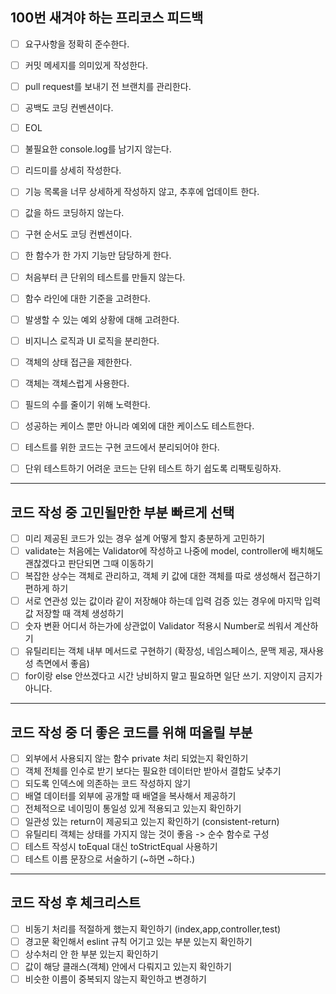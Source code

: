 ## 100번 새겨야 하는 프리코스 피드백
- [ ] 요구사항을 정확히 준수한다.
- [ ] 커밋 메세지를 의미있게 작성한다.
- [ ] pull request를 보내기 전 브랜치를 관리한다.
- [ ] 공백도 코딩 컨벤션이다.
- [ ] EOL 
- [ ] 불필요한 console.log를 남기지 않는다.


- [ ] 리드미를 상세히 작성한다.
- [ ] 기능 목록을 너무 상세하게 작성하지 않고, 추후에 업데이트 한다.
- [ ] 값을 하드 코딩하지 않는다.
- [ ] 구현 순서도 코딩 컨벤션이다. 
- [ ] 한 함수가 한 가지 기능만 담당하게 한다.
- [ ] 처음부터 큰 단위의 테스트를 만들지 않는다. 


- [ ] 함수 라인에 대한 기준을 고려한다.
- [ ] 발생할 수 있는 예외 상황에 대해 고려한다.
- [ ] 비지니스 로직과 UI 로직을 분리한다.
- [ ] 객체의 상태 접근을 제한한다.
- [ ] 객체는 객체스럽게 사용한다.
- [ ] 필드의 수를 줄이기 위해 노력한다.
- [ ] 성공하는 케이스 뿐만 아니라 예외에 대한 케이스도 테스트한다.
- [ ] 테스트를 위한 코드는 구현 코드에서 분리되어야 한다.
- [ ] 단위 테스트하기 어려운 코드는 단위 테스트 하기 쉽도록 리팩토링하자.

---
## 코드 작성 중 고민될만한 부분 빠르게 선택
- [ ] 미리 제공된 코드가 있는 경우 설계 어떻게 할지 충분하게 고민하기
- [ ] validate는 처음에는 Validator에 작성하고 나중에 model, controller에 배치해도 괜찮겠다고 판단되면 그때 이동하기
- [ ] 복잡한 상수는 객체로 관리하고, 객체 키 값에 대한 객체를 따로 생성해서 접근하기 편하게 하기
- [ ] 서로 연관성 있는 값이라 같이 저장해야 하는데 입력 검증 있는 경우에 마지막 입력값 저장할 때 객체 생성하기
- [ ] 숫자 변환 어디서 하는가에 상관없이 Validator 적용시 Number로 씌워서 계산하기
- [ ] 유틸리티는 객체 내부 메서드로 구현하기 (확장성, 네임스페이스, 문맥 제공, 재사용성 측면에서 좋음)
- [ ] for이랑 else 안쓰겠다고 시간 낭비하지 말고 필요하면 일단 쓰기. 지양이지 금지가 아니다.

---
## 코드 작성 중 더 좋은 코드를 위해 떠올릴 부분
- [ ] 외부에서 사용되지 않는 함수 private 처리 되었는지 확인하기
- [ ] 객체 전체를 인수로 받기 보다는 필요한 데이터만 받아서 결합도 낮추기
- [ ] 되도록 인덱스에 의존하는 코드 작성하지 않기
- [ ] 배열 데이터를 외부에 공개할 때 배열을 복사해서 제공하기
- [ ] 전체적으로 네이밍이 통일성 있게 적용되고 있는지 확인하기
- [ ] 일관성 있는 return이 제공되고 있는지 확인하기 (consistent-return)
- [ ] 유틸리티 객체는 상태를 가지지 않는 것이 좋음 -> 순수 함수로 구성
- [ ] 테스트 작성시 toEqual 대신 toStrictEqual 사용하기
- [ ] 테스트 이름 문장으로 서술하기 (~하면 ~하다.)

---
## 코드 작성 후 체크리스트 
- [ ] 비동기 처리를 적절하게 했는지 확인하기 (index,app,controller,test)
- [ ] 경고문 확인해서 eslint 규칙 어기고 있는 부분 있는지 확인하기 
- [ ] 상수처리 안 한 부분 있는지 확인하기 
- [ ] 값이 해당 클래스(객체) 안에서 다뤄지고 있는지 확인하기
- [ ] 비슷한 이름이 중복되지 않는지 확인하고 변경하기 
